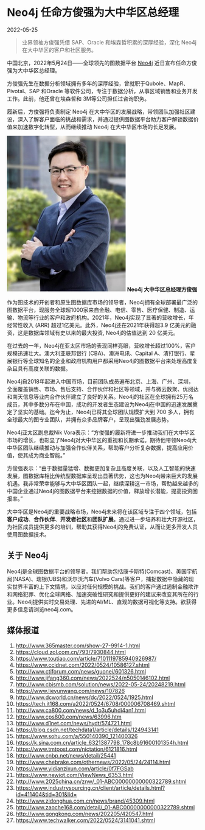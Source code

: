 # Neo4j 任命方俊强为大中华区总经理

2022-05-25

> 业界领袖方俊强凭借 SAP、Oracle 和埃森哲积累的深厚经验，深化 Neo4j 在大中华区的客户和社区服务。

中国北京，2022年5月24日——全球领先的图数据平台 [Neo4j](https://neo4j.com/?ref=pr-&utm_source=announcement&utm_medium=referral&utm_campaign=2021-APAC-Momentum) 近日宣布任命方俊强为大中华区总经理。

方俊强先生在数据分析领域拥有多年的深厚经验，曾就职于Qubole、MapR、Pivotal、SAP 和Oracle 等软件公司，专注于数据分析，从事区域销售和业务开发工作。此前，他还曾在埃森哲和 3M等公司担任过咨询职务。

履新后，方俊强将负责制定 Neo4j 在大中华区的发展战略，带领团队加强社区建设，深入了解客户面临的挑战和需求，并通过提供图数据平台助力客户解锁数据价值来加速数字化转型，从而继续推动 Neo4j 在大中华区市场的长足发展。

![](neo4j-china-gm-announcement/ChMkLGKMPpOIUR3EAALTgR4mqrwAADqDwEOEGAAAtOZ069.jpg)
**Neo4j 大中华区总经理方俊强**

作为图技术的开创者和原生图数据库市场的领导者，Neo4j拥有全球部署最广泛的图数据平台，现服务全球超1000家来自金融、电信、零售、医疗保健、制造、运输、物流等行业的客户和政府机构。2021年，Neo4j实现了显著的营收增长，年经常性收入 (ARR) 超过1亿美元。此外，Neo4j还在2021年获得超3.9 亿美元的融资，这是数据库领域有史以来的最大投资, Neo4j的估值达到 20 亿美元。

在过去的一年，Neo4j在亚太区市场的表现同样亮眼，营收增长超过100%，客户规模迅速壮大。澳大利亚联邦银行 (CBA)、澳洲电讯、Capital A、渣打银行、星展银行等全球知名的企业和政府机构用户都采用Neo4j的图数据平台来处理高度复杂且具有高度关联的数据。

Neo4j自2018年起进入中国市场，目前团队成员遍布北京、上海、广州、深圳，全面覆盖销售、市场、售后支持、合作伙伴和社区等领域，并与微云数聚、优阅达和南天信息等业内合作伙伴建立了良好的关系。Neo4j的社区在全球拥有25万名成员，其中多数分布在中国，成功的开发者生态建设为Neo4j在中国的迅速发展奠定了坚实的基础。迄今为止，Neo4j已将其全球团队规模扩大到 700 多人，拥有全球最大的图专业团队，并拥有众多品牌客户，呈现出强劲发展态势。

Neo4j亚太区副总裁Nik Vora表示：“方俊强的履新将进一步推动我们在大中华区市场的增长，也彰显了Neo4j对大中华区的重视和长期承诺。期待他带领Neo4j大中华区团队继续推动与加强合作伙伴关系，帮助客户分析复杂数据，提高应用价值，使其成为商业智能。”

方俊强表示：“由于数据量猛增、数据更加复杂且高度关联，以及人工智能的快速发展，图数据库相比传统型数据库呈现出显著优势，这也为Neo4j带来巨大的发展机遇。我非常荣幸能够与大中华区团队一起，继续深耕这一市场，帮助越来越多的中国企业通过Neo4j的图数据平台来挖掘数据的价值，释放增长潜能，提高投资回报率。”

大中华区是Neo4j的重要战略市场，Neo4j未来将在该区域专注于四个领域，包括**客户成功**、**合作伙伴**、**开发者社区**和**团队扩展**。通过进一步培养和壮大开源社区，为社区成员提供更多的培训，帮助其获得Neo4j的免费认证，从而让更多开发人员使用图数据技术。

## 关于 Neo4j

Neo4j是全球图数据平台的领导者。我们帮助包括康卡斯特(Comcast)、美国宇航局(NASA)、瑞银(UBS)和沃尔沃汽车(Volvo Cars)等客户，捕捉数据中隐藏的现实世界丰富的上下文情境，以应对任何规模的挑战。我们的客户通过遏制金融欺诈和网络犯罪、优化全球网络、加速突破性研究和提供更好的建议来改变其所在的行业。Neo4j提供实时交易处理、先进的AI/ML、直观的数据可视化等支持。欲获得更多信息请浏览neo4j.com。

## 媒体报道

1. http://www.365master.com/show-27-9914-1.html
2. https://cloud.zol.com.cn/793/7930844.html
3. https://www.toutiao.com/article/7101119785940926987/
4. https://www.ccidnet.com/2022/0524/10586127.shtml
5. http://www.ctiforum.com/news/guonei/601326.html
6. http://www.jifang360.com/news/2022524/n5050146102.html
7. http://www.cbismb.com/solution/news/2022-05-24/20248219.html
8. https://www.lieyunwang.com/news/107826
9. http://www.dcworld.cn/news/dc/2022/0524/1925.html
10. https://tech.it168.com/a2022/0524/6708/000006708469.shtml
11. http://www.ca800.com/news/d_1o3u5uhdi4an1.html
12. http://www.cps800.com/news/63996.htm
13. http://www.d1net.com/news/hydt/574721.html
14. https://blog.csdn.net/techdata1/article/details/124943141
15. https://www.sohu.com/a/550140390_121400326
16. https://k.sina.com.cn/article_6321387798_178c8b91600101354h.html
17. https://www.tmtpost.com/nictation/6121816.html
18. http://www.cnbp.net/news/detail/25441
19. http://www.chebrake.com/othernews/2022/05/24/24114.html
20. https://www.yidianzixun.com/article/0f7FGSab
21. https://www.newiot.com/ViewNews_6353.html
22. http://www.2025china.cn/znw/_01-ABC00000000000322789.shtml
23. https://www.industrysourcing.cn/client/article/details.html?id=411404&tid=301&lid=
24. http://www.zidonghua.com.cn/news/brand/45309.html
25. http://www.zaoche168.com/detail/_01-ABC00000000000322789.shtml
26. http://www.gongkong.com/news/202205/420547.html
27. https://www.techwalker.com/2022/0524/3141041.shtml